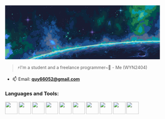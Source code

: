 ![Header](images/BannerBG.png)

> ⚡I'm a student and a freelance programmer~🌌 - Me (WYN2404)

- 📫 Email: **quy66052@gmail.com**

<h3 align="left">Languages and Tools:</h3>
<p align="left">
<img width="40" height="40" src="https://cdn.jsdelivr.net/gh/devicons/devicon/icons/javascript/javascript-original.svg" />
<img width="40" height="40" src="https://cdn.jsdelivr.net/gh/devicons/devicon/icons/linux/linux-original.svg" />
<img width="40" height="40" src="https://cdn.jsdelivr.net/gh/devicons/devicon/icons/markdown/markdown-original.svg" />       
<img width="40" height="40" src="https://cdn.jsdelivr.net/gh/devicons/devicon/icons/nextjs/nextjs-original-wordmark.svg" />
<img width="40" height="40" src="https://cdn.jsdelivr.net/gh/devicons/devicon/icons/react/react-original.svg" />
<img width="40" height="40" src="https://cdn.jsdelivr.net/gh/devicons/devicon/icons/typescript/typescript-original.svg" />
<img width="40" height="40" src="https://cdn.jsdelivr.net/gh/devicons/devicon/icons/vim/vim-original.svg" />
<img width="40" height="40" src="https://cdn.jsdelivr.net/gh/devicons/devicon/icons/vscode/vscode-original.svg" />
<img width="40" height="40" src="https://cdn.jsdelivr.net/gh/devicons/devicon/icons/mongodb/mongodb-original-wordmark.svg" />
<img width="40" height="40" src="https://cdn.jsdelivr.net/gh/devicons/devicon/icons/graphql/graphql-plain-wordmark.svg" />                       
</p>
